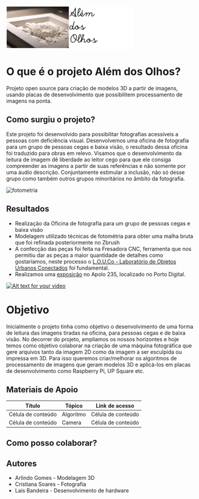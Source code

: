 ![foto](docs/logo.png)                                            
# O que é o projeto Além dos Olhos?
Projeto open source para criação de modelos 3D a partir de imagens, usando placas de desenvolvimento que possibilitem processamento de imagens na ponta.

## Como surgiu o projeto?
Este projeto foi desenvolvido para possibilitar fotografias acessíveis a pessoas com deficiência visual. Desenvolvemos uma oficina de fotografia para um grupo de pessoas cegas e baixa visão, o resultado dessa oficina foi traduzido para obras em relevo. Visamos que o desenvolvimento da leitura de imagem dê liberdade ao leitor cego para que ele consiga compreender as imagens a partir de suas referências e não somente por uma áudio descrição. Conjuntamente estimular a inclusão, não só desse grupo como também outros grupos minoritários no âmbito da fotografia.

![fotometria](docs/fotometria.gif) 

## Resultados
* Realização da Oficina de fotografia para um grupo de pessoas cegas e baixa visão
* Modelagem utilizado técnicas de fotométria para obter uma malha bruta que foi refinada posteriormente no Zbrush
* A confecção das peças foi feita na Fresadora CNC, ferramenta que nos permitiu dar as peças a maior quantidade de detalhes como gostaríamos, neste processo o [L.O.U.Co - Laboratório de Objetos Urbanos Conectados](https://www.instagram.com/portodigitalouco/) foi fundamental.
* Realizamos uma [exposição](https://www.behance.net/gallery/70063129/Alm-dos-Olhos) no Apolo 235, localizado no Porto Digital.

[![Alt text for your video](https://img.youtube.com/vi/k0_edVc_BuE/0.jpg)](http://www.youtube.com/watch?v=k0_edVc_BuE) 

# Objetivo
Inicialmente o projeto tinha como objetivo o desenvolvimento de uma forma de leitura das imagens tiradas na oficina, para pessoas cegas e de baixa visão. No decorrer do projeto, ampliamos os nossos horizontes e hoje temos como objetivo colaborar na criação de uma máquina fotográfica que gere arquivos tanto da imagem 2D como da imagem a ser esculpida ou impressa em 3D. Para isso queremos criar/melhorar os algoritmos de processamento de imagens que geram modelos 3D e aplicá-los em placas de desenvolvimento como Raspberry Pi, UP Square etc.

## Materiais de Apoio

| Título  |  Tópico  | Link de acesso |
| ------------------- | ------------------- | ------------------- |
|  Célula de conteúdo |  Algoritmo |  Célula de conteúdo |
|  Célula de conteúdo |  Camera |  Célula de conteúdo |

## Como posso colaborar?

## Autores
* Arlindo Gomes - Modelagem 3D
* Cristiana Soares - Fotografia
* Laís Bandeira - Desenvolvimento de hardware
